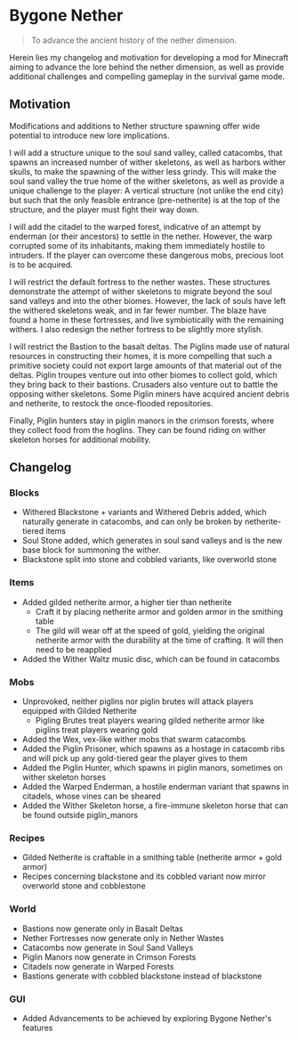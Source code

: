 # Bygone Nether
> To advance the ancient history of the nether dimension.

Herein lies my changelog and motivation for developing a mod for Minecraft aiming to advance the lore behind the nether dimension, as well as provide additional challenges and compelling gameplay in the survival game mode.

## Motivation

Modifications and additions to Nether structure spawning offer wide potential to introduce new lore implications.

I will add a structure unique to the soul sand valley, called catacombs, that spawns an increased number of wither skeletons, as well as harbors wither skulls, to make the spawning of the wither less grindy. This will make the soul sand valley the true home of the wither skeletons, as well as provide a unique challenge to the player: A vertical structure (not unlike the end city) but such that the only feasible entrance (pre-netherite) is at the top of the structure, and the player must fight their way down.

I will add the citadel to the warped forest, indicative of an attempt by enderman (or their ancestors) to settle in the nether. However, the warp corrupted some of its inhabitants, making them immediately hostile to intruders. If the player can overcome these dangerous mobs, precious loot is to be acquired.

I will restrict the default fortress to the nether wastes. These structures demonstrate the attempt of wither skeletons to migrate beyond the soul sand valleys and into the other biomes. However, the lack of souls have left the withered skeletons weak, and in far fewer number. The blaze have found a home in these fortresses, and live symbiotically with the remaining withers. I also redesign the nether fortress to be slightly more stylish.

I will restrict the Bastion to the basalt deltas. The Piglins made use of natural resources in constructing their homes, it is more compelling that such a primitive society could not export large amounts of that material out of the deltas. Piglin troupes venture out into other biomes to collect gold, which they bring back to their bastions. Crusaders also venture out to battle the opposing wither skeletons. Some Piglin miners have acquired ancient debris and netherite, to restock the once-flooded repositories.

Finally, Piglin hunters stay in piglin manors in the crimson forests, where they collect food from the hoglins. They can be found riding on wither skeleton horses for additional mobility.

## Changelog

### Blocks
* Withered Blackstone + variants and Withered Debris added, which naturally generate in catacombs, and can only be broken by netherite-tiered items
* Soul Stone added, which generates in soul sand valleys and is the new base block for summoning the wither.
* Blackstone split into stone and cobbled variants, like overworld stone

### Items
* Added gilded netherite armor, a higher tier than netherite
  * Craft it by placing netherite armor and golden armor in the smithing table
  * The gild will wear off at the speed of gold, yielding the original netherite armor with the durability at the time of crafting. It will then need to be reapplied
* Added the Wither Waltz music disc, which can be found in catacombs

### Mobs
* Unprovoked, neither piglins nor piglin brutes will attack players equipped with Gilded Netherite
  * Pigling Brutes treat players wearing gilded netherite armor like piglins treat players wearing gold
* Added the Wex, vex-like wither mobs that swarm catacombs
* Added the Piglin Prisoner, which spawns as a hostage in catacomb ribs and will pick up any gold-tiered gear the player gives to them
* Added the Piglin Hunter, which spawns in piglin manors, sometimes on wither skeleton horses
* Added the Warped Enderman, a hostile enderman variant that spawns in citadels, whose vines can be sheared
* Added the Wither Skeleton horse, a fire-immune skeleton horse that can be found outside piglin_manors

### Recipes
* Gilded Netherite is craftable in a smithing table (netherite armor + gold armor)
* Recipes concerning blackstone and its cobbled variant now mirror overworld stone and cobblestone

### World
* Bastions now generate only in Basalt Deltas
* Nether Fortresses now generate only in Nether Wastes
* Catacombs now generate in Soul Sand Valleys
* Piglin Manors now generate in Crimson Forests
* Citadels now generate in Warped Forests
* Bastions generate with cobbled blackstone instead of blackstone

### GUI
* Added Advancements to be achieved by exploring Bygone Nether's features
